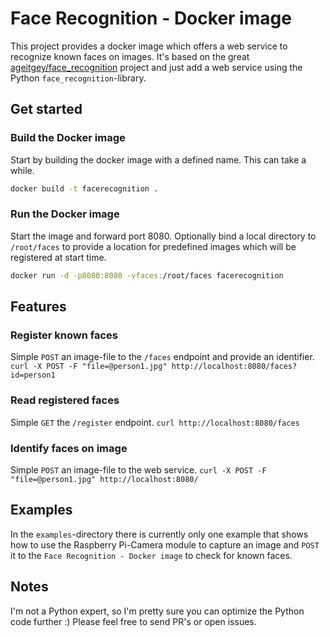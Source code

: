 # Face Recognition - Docker image

This project provides a docker image which offers a web service to recognize known faces on images. It's based on the great [ageitgey/face_recognition](https://github.com/ageitgey/face_recognition) project and just add a web service using the Python `face_recognition`-library.
## Get started

### Build the Docker image

Start by building the docker image with a defined name. This can take a while.

```bash
docker build -t facerecognition .
```

### Run the Docker image

Start the image and forward port 8080. Optionally bind a local directory to `/root/faces` to provide a location for predefined images which will be registered at start time.

```bash
docker run -d -p8080:8080 -vfaces:/root/faces facerecognition
```

## Features

### Register known faces

Simple `POST` an image-file to the `/faces` endpoint and provide an identifier.
`curl -X POST -F "file=@person1.jpg" http://localhost:8080/faces?id=person1`

### Read registered faces

Simple `GET` the `/register` endpoint.
`curl http://localhost:8080/faces`

### Identify faces on image

Simple `POST` an image-file to the web service.
`curl -X POST -F "file=@person1.jpg" http://localhost:8080/`

## Examples

In the `examples`-directory there is currently only one example that shows how to use the Raspberry Pi-Camera module to capture an image and `POST` it to the `Face Recognition - Docker image` to check for known faces.

## Notes

I'm not a Python expert, so I'm pretty sure you can optimize the Python code further :) Please feel free to send PR's or open issues.
